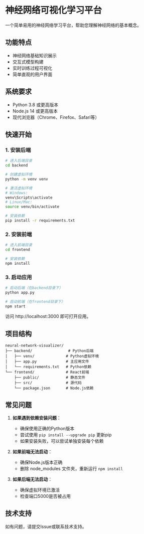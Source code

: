 # 神经网络可视化学习平台

一个简单易用的神经网络学习平台，帮助您理解神经网络的基本概念。

## 功能特点

- 神经网络基础知识展示
- 交互式模型构建
- 实时训练过程可视化
- 简单直观的用户界面

## 系统要求

- Python 3.8 或更高版本
- Node.js 14 或更高版本
- 现代浏览器（Chrome、Firefox、Safari等）

## 快速开始

### 1. 安装后端

```bash
# 进入后端目录
cd backend

# 创建虚拟环境
python -m venv venv

# 激活虚拟环境
# Windows:
venv\Scripts\activate
# Linux/Mac:
source venv/bin/activate

# 安装依赖
pip install -r requirements.txt
```

### 2. 安装前端

```bash
# 进入前端目录
cd frontend

# 安装依赖
npm install
```

### 3. 启动应用

```bash
# 启动后端（在backend目录下）
python app.py

# 启动前端（在frontend目录下）
npm start
```

访问 http://localhost:3000 即可打开应用。

## 项目结构

```
neural-network-visualizer/
├── backend/                # Python后端
│   ├── venv/              # Python虚拟环境
│   ├── app.py             # 主应用文件
│   └── requirements.txt   # Python依赖
└── frontend/              # React前端
    ├── public/            # 静态文件
    ├── src/               # 源代码
    └── package.json       # Node.js依赖
```

## 常见问题

1. **如果遇到依赖安装问题**：
   - 确保使用正确的Python版本
   - 尝试使用 `pip install --upgrade pip` 更新pip
   - 如果安装失败，可以尝试单独安装每个依赖

2. **如果前端无法启动**：
   - 确保Node.js版本正确
   - 删除 node_modules 文件夹，重新运行 `npm install`

3. **如果后端无法启动**：
   - 确保虚拟环境已激活
   - 检查端口5000是否被占用

## 技术支持

如有问题，请提交Issue或联系技术支持。 